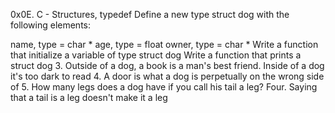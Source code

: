 0x0E. C - Structures, typedef
Define a new type struct dog with the following elements:

name, type = char *
age, type = float
owner, type = char *
Write a function that initialize a variable of type struct dog
Write a function that prints a struct dog
3. Outside of a dog, a book is a man's best friend. Inside of a dog it's too dark to read
4. A door is what a dog is perpetually on the wrong side of
5. How many legs does a dog have if you call his tail a leg? Four. Saying that a tail is a leg doesn't make it a leg
